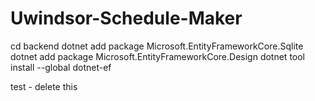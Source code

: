 # Uwindsor-Schedule-Maker

cd backend
dotnet add package Microsoft.EntityFrameworkCore.Sqlite
dotnet add package Microsoft.EntityFrameworkCore.Design
dotnet tool install --global dotnet-ef


test - delete this